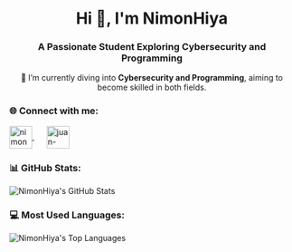 <h1 align="center">Hi 👋, I'm NimonHiya</h1>
<h3 align="center">A Passionate Student Exploring Cybersecurity and Programming</h3>

<p align="center">
    🌱 I’m currently diving into <strong>Cybersecurity and Programming</strong>, aiming to become skilled in both fields.
</p>



<h3 align="left">🌐 Connect with me:</h3>
<p align="left">
    <a href="https://instagram.com/nimonhiya" target="blank" style="margin-right: 10px;">
        <img align="center" src="https://raw.githubusercontent.com/rahuldkjain/github-profile-readme-generator/master/src/images/icons/Social/instagram.svg" alt="nimonhiya" height="40" width="40" />
    </a>
    &nbsp;&nbsp;
    <a href="https://www.linkedin.com/in/juan-farrel-88b66a236/" target="blank">
        <img align="center" src="https://raw.githubusercontent.com/rahuldkjain/github-profile-readme-generator/master/src/images/icons/Social/linked-in-alt.svg" alt="juan-farrel" height="40" width="40" />
    </a>
</p>

<h3 align="left">📊 GitHub Stats:</h3>
<p align="left">
    <img src="https://github-readme-stats.vercel.app/api?username=NimonHiya&show_icons=true&theme=radical" alt="NimonHiya's GitHub Stats"/>
</p>

<h3 align="left">💻 Most Used Languages:</h3>
<p align="left">
    <img src="https://github-readme-stats.vercel.app/api/top-langs/?username=NimonHiya&layout=compact&theme=radical" alt="NimonHiya's Top Languages"/>
</p>
